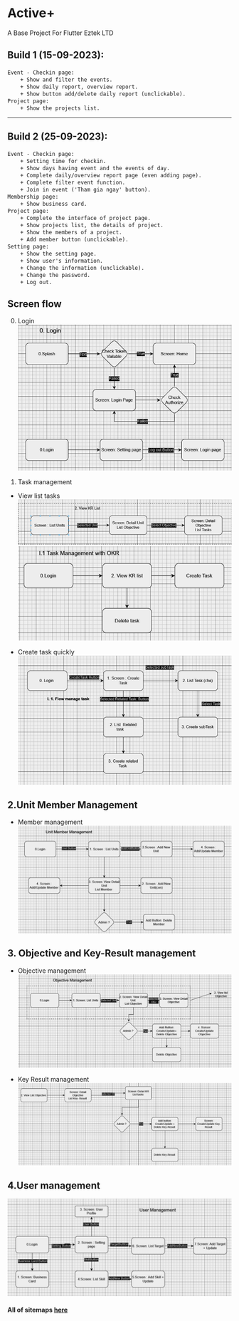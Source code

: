 # Active+


A Base Project For Flutter
Eztek LTD

##  Build 1 (15-09-2023):
    Event - Checkin page:
        + Show and filter the events.
        + Show daily report, overview report.
        + Show button add/delete daily report (unclickable).
    Project page:
        + Show the projects list.
--------------------

## Build 2 (25-09-2023):
    
    Event - Checkin page:
        + Setting time for checkin.
        + Show days having event and the events of day.
        + Complete daily/overview report page (even adding page).
        + Complete filter event function.
        + Join in event ('Tham gia ngay' button).
    Membership page:
        + Show business card.
    Project page:
        + Complete the interface of project page.
        + Show projects list, the details of project.
        + Show the members of a project.
        + Add member button (unclickable).
    Setting page:
        + Show the setting page.
        + Show user's information.
        + Change the information (unclickable).
        + Change the password.
        + Log out.

## Screen flow 
0. Login
 ![text](image.png)

1. Task management
- View list tasks 
![Alt text](image-1.png) 
![Alt text](image-2.png)

- Create task quickly 
![Alt text](image-3.png)

## 2.Unit Member Management
- Member management
![Alt text](image-5.png)



## 3. Objective and Key-Result management

- Objective management
![Alt text](image-7.png)


- Key Result management
![Alt text](image-8.png) 

## 4.User management

![](image-6.png)


#### All of sitemaps [here](https://gitlab.eztek.net/ez-check-in/ez-check-in-mobile/-/blob/features/merberDung/ScreenFlow.drawio)